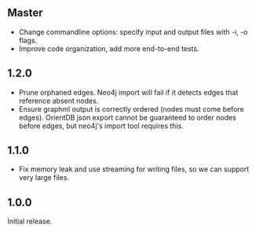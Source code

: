 ## Master

* Change commandline options: specify input and output files with -i, -o flags.
* Improve code organization, add more end-to-end tests.

## 1.2.0

* Prune orphaned edges. Neo4j import will fail if it detects edges that reference absent nodes.
* Ensure graphml output is correctly ordered (nodes must come before edges). OrientDB json export cannot be guaranteed to order
nodes before edges, but neo4j's import tool requires this.

## 1.1.0

* Fix memory leak and use streaming for writing files, so we can support very large files.

## 1.0.0

Initial release.
